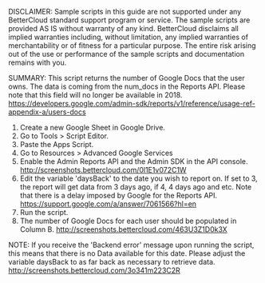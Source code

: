 DISCLAIMER: Sample scripts in this guide are not supported under any BetterCloud standard support program or service. The sample scripts are provided AS IS without warranty of any kind. BetterCloud disclaims all implied warranties including, without limitation, any implied warranties of merchantability or of fitness for a particular purpose. The entire risk arising out of the use or performance of the sample scripts and documentation remains with you.

SUMMARY: This script returns the number of Google Docs that the user owns. 
The data is coming from the num_docs in the Reports API. Please note that this field will no longer be available in 2018.
https://developers.google.com/admin-sdk/reports/v1/reference/usage-ref-appendix-a/users-docs


1) Create a new Google Sheet in Google Drive.
2) Go to Tools > Script Editor.
3) Paste the Apps Script.
4) Go to Resources > Advanced Google Services
5) Enable the Admin Reports API and the Admin SDK in the API console. http://screenshots.bettercloud.com/0l1E1v072C1W
6) Edit the variable 'daysBack' to the date you wish to report on. If set to 3, the report will get data from 3 days ago, if 4, 4 days ago and etc. 
Note that there is a delay imposed by Google for the Reports API. https://support.google.com/a/answer/7061566?hl=en
7) Run the script.
8) The number of Google Docs for each user should be populated in Column B. http://screenshots.bettercloud.com/463U3Z1D0k3X

NOTE: If you receive the 'Backend error' message upon running the script, this means that there is no Data available for this date. Please adjust the variable daysBack to as far back as necessary to retrieve data. http://screenshots.bettercloud.com/3o341m223C2R
